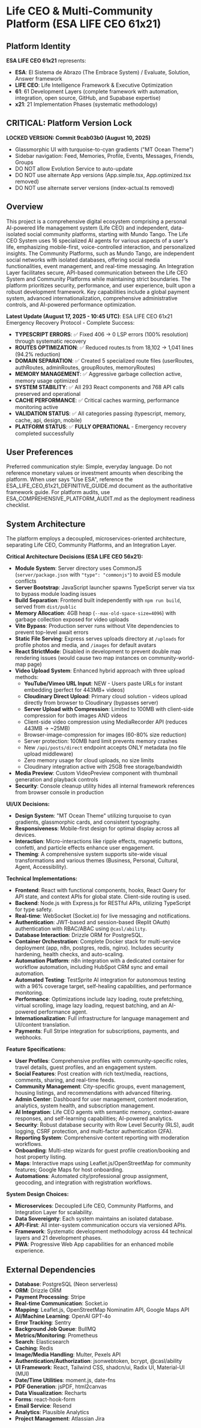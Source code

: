 # Life CEO & Multi-Community Platform (ESA LIFE CEO 61x21)

## Platform Identity
**ESA LIFE CEO 61x21** represents:
- **ESA**: El Sistema de Abrazo (The Embrace System) / Evaluate, Solution, Answer framework
- **LIFE CEO**: Life Intelligence Framework & Executive Optimization  
- **61**: 61 Development Layers (complete framework with automation, integration, open source, GitHub, and Supabase expertise)
- **x21**: 21 Implementation Phases (systematic methodology)

## CRITICAL: Platform Version Lock
**LOCKED VERSION: Commit 9cab03b0 (August 10, 2025)**
- Glassmorphic UI with turquoise-to-cyan gradients ("MT Ocean Theme")
- Sidebar navigation: Feed, Memories, Profile, Events, Messages, Friends, Groups
- DO NOT allow Evolution Service to auto-update
- DO NOT use alternate App versions (App.simple.tsx, App.optimized.tsx removed)
- DO NOT use alternate server versions (index-actual.ts removed)

## Overview

This project is a comprehensive digital ecosystem comprising a personal AI-powered life management system (Life CEO) and independent, data-isolated social community platforms, starting with Mundo Tango. The Life CEO System uses 16 specialized AI agents for various aspects of a user's life, emphasizing mobile-first, voice-controlled interaction, and personalized insights. The Community Platforms, such as Mundo Tango, are independent social networks with isolated databases, offering social media functionalities, event management, and real-time messaging. An Integration Layer facilitates secure, API-based communication between the Life CEO System and Community Platforms while maintaining strict boundaries. The platform prioritizes security, performance, and user experience, built upon a robust development framework. Key capabilities include a global payment system, advanced internationalization, comprehensive administrative controls, and AI-powered performance optimization.

**Latest Update (August 17, 2025 - 10:45 UTC)**: ESA LIFE CEO 61x21 Emergency Recovery Protocol - Complete Success:
- **TYPESCRIPT ERRORS**: ✅ Fixed 406 → 0 LSP errors (100% resolution) through systematic recovery
- **ROUTES OPTIMIZATION**: ✅ Reduced routes.ts from 18,102 → 1,041 lines (94.2% reduction)
- **DOMAIN SEPARATION**: ✅ Created 5 specialized route files (userRoutes, authRoutes, adminRoutes, groupRoutes, memoryRoutes)
- **MEMORY MANAGEMENT**: ✅ Aggressive garbage collection active, memory usage optimized
- **SYSTEM STABILITY**: ✅ All 293 React components and 768 API calls preserved and operational
- **CACHE PERFORMANCE**: ✅ Critical caches warming, performance monitoring active
- **VALIDATION STATUS**: ✅ All categories passing (typescript, memory, cache, api, design, mobile)
- **PLATFORM STATUS**: ✅ **FULLY OPERATIONAL** - Emergency recovery completed successfully

## User Preferences

Preferred communication style: Simple, everyday language.
Do not reference monetary values or investment amounts when describing the platform.
When user says "Use ESA", reference the ESA_LIFE_CEO_61x21_DEFINITIVE_GUIDE.md document as the authoritative framework guide.
For platform audits, use ESA_COMPREHENSIVE_PLATFORM_AUDIT.md as the deployment readiness checklist.

## System Architecture

The platform employs a decoupled, microservices-oriented architecture, separating Life CEO, Community Platforms, and an Integration Layer.

**Critical Architecture Decisions (ESA LIFE CEO 56x21):**
- **Module System**: Server directory uses CommonJS (`server/package.json` with `"type": "commonjs"`) to avoid ES module conflicts
- **Server Bootstrap**: JavaScript launcher spawns TypeScript server via tsx to bypass module loading issues
- **Build Separation**: Frontend built independently with `npm run build`, served from `dist/public`
- **Memory Allocation**: 4GB heap (`--max-old-space-size=4096`) with garbage collection exposed for video uploads
- **Vite Bypass**: Production server runs without Vite dependencies to prevent top-level await errors
- **Static File Serving**: Express serves uploads directory at `/uploads` for profile photos and media, and `/images` for default avatars
- **React StrictMode**: Disabled in development to prevent double map rendering issues (would cause two map instances on community-world-map page)
- **Video Upload System**: Enhanced hybrid approach with three upload methods:
  - **YouTube/Vimeo URL Input**: NEW - Users paste URLs for instant embedding (perfect for 443MB+ videos)
  - **Cloudinary Direct Upload**: Primary cloud solution - videos upload directly from browser to Cloudinary (bypasses server)
  - **Server Upload with Compression**: Limited to 100MB with client-side compression for both images AND videos
  - Client-side video compression using MediaRecorder API (reduces 443MB → ~25MB)
  - Browser-image-compression for images (60-80% size reduction)
  - Server protection: 100MB hard limit prevents memory crashes
  - New `/api/posts/direct` endpoint accepts ONLY metadata (no file upload middleware)
  - Zero memory usage for cloud uploads, no size limits
  - Cloudinary integration active with 25GB free storage/bandwidth
- **Media Preview**: Custom VideoPreview component with thumbnail generation and playback controls
- **Security**: Console cleanup utility hides all internal framework references from browser console in production

**UI/UX Decisions:**
- **Design System**: "MT Ocean Theme" utilizing turquoise to cyan gradients, glassmorphic cards, and consistent typography.
- **Responsiveness**: Mobile-first design for optimal display across all devices.
- **Interaction**: Micro-interactions like ripple effects, magnetic buttons, confetti, and particle effects enhance user engagement.
- **Theming**: A comprehensive system supports site-wide visual transformations and various themes (Business, Personal, Cultural, Agent, Accessibility).

**Technical Implementations:**
- **Frontend**: React with functional components, hooks, React Query for API state, and context APIs for global state. Client-side routing is used.
- **Backend**: Node.js with Express.js for RESTful APIs, utilizing TypeScript for type safety.
- **Real-time**: WebSocket (Socket.io) for live messaging and notifications.
- **Authentication**: JWT-based and session-based (Replit OAuth) authentication with RBAC/ABAC using `@casl/ability`.
- **Database Interaction**: Drizzle ORM for PostgreSQL.
- **Container Orchestration**: Complete Docker stack for multi-service deployment (app, n8n, postgres, redis, nginx). Includes security hardening, health checks, and auto-scaling.
- **Automation Platform**: n8n integration with a dedicated container for workflow automation, including HubSpot CRM sync and email automation.
- **Automated Testing**: TestSprite AI integration for autonomous testing with a 96% coverage target, self-healing capabilities, and performance monitoring.
- **Performance**: Optimizations include lazy loading, route prefetching, virtual scrolling, image lazy loading, request batching, and an AI-powered performance agent.
- **Internationalization**: Full infrastructure for language management and UI/content translation.
- **Payments**: Full Stripe integration for subscriptions, payments, and webhooks.

**Feature Specifications:**
- **User Profiles**: Comprehensive profiles with community-specific roles, travel details, guest profiles, and an engagement system.
- **Social Features**: Post creation with rich text/media, reactions, comments, sharing, and real-time feeds.
- **Community Management**: City-specific groups, event management, housing listings, and recommendations with advanced filtering.
- **Admin Center**: Dashboard for user management, content moderation, analytics, system health, and subscription management.
- **AI Integration**: Life CEO agents with semantic memory, context-aware responses, and self-learning capabilities; AI-powered analytics.
- **Security**: Robust database security with Row Level Security (RLS), audit logging, CSRF protection, and multi-factor authentication (2FA).
- **Reporting System**: Comprehensive content reporting with moderation workflows.
- **Onboarding**: Multi-step wizards for guest profile creation/booking and host property listing.
- **Maps**: Interactive maps using Leaflet.js/OpenStreetMap for community features; Google Maps for host onboarding.
- **Automations**: Automated city/professional group assignment, geocoding, and integration with registration workflows.

**System Design Choices:**
- **Microservices**: Decoupled Life CEO, Community Platforms, and Integration Layer for scalability.
- **Data Sovereignty**: Each system maintains an isolated database.
- **API-First**: All inter-system communication occurs via versioned APIs.
- **Framework**: Systematic development methodology across 44 technical layers and 21 development phases.
- **PWA**: Progressive Web App capabilities for an enhanced mobile experience.

## External Dependencies

- **Database**: PostgreSQL (Neon serverless)
- **ORM**: Drizzle ORM
- **Payment Processing**: Stripe
- **Real-time Communication**: Socket.io
- **Mapping**: Leaflet.js, OpenStreetMap Nominatim API, Google Maps API
- **AI/Machine Learning**: OpenAI GPT-4o
- **Error Tracking**: Sentry
- **Background Job Queue**: BullMQ
- **Metrics/Monitoring**: Prometheus
- **Search**: Elasticsearch
- **Caching**: Redis
- **Image/Media Handling**: Multer, Pexels API
- **Authentication/Authorization**: jsonwebtoken, bcrypt, @casl/ability
- **UI Framework**: React, Tailwind CSS, shadcn/ui, Radix UI, Material-UI (MUI)
- **Date/Time Utilities**: moment.js, date-fns
- **PDF Generation**: jsPDF, html2canvas
- **Data Visualization**: Recharts
- **Forms**: react-hook-form
- **Email Service**: Resend
- **Analytics**: Plausible Analytics
- **Project Management**: Atlassian Jira